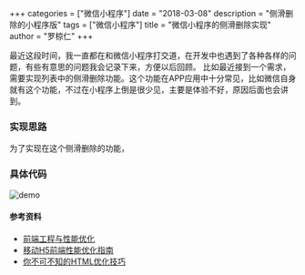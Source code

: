 +++
categories = ["微信小程序"]
date = "2018-03-08"
description = "侧滑删除的小程序版"
tags = ["微信小程序"]
title = "微信小程序的侧滑删除实现"
author = "罗椋仁"
+++

最近这段时间，我一直都在和微信小程序打交道，在开发中也遇到了各种各样的问题，有些有意思的问题我会记录下来，方便以后回顾。
比如最近接到一个需求，需要实现列表中的侧滑删除功能。这个功能在APP应用中十分常见，比如微信自身就有这个功能，不过在小程序上倒是很少见，主要是体验不好，原因后面也会讲到。
<!--more-->

### 实现思路

为了实现在这个侧滑删除的功能，

### 具体代码

![demo](/img/wxapp.gif)


#### 参考资料

+ [前端工程与性能优化](http://fex.baidu.com/blog/2014/03/fis-optimize/)
+ [移动H5前端性能优化指南](https://isux.tencent.com/h5-performance.html)
+ [你不可不知的HTML优化技巧](http://www.imooc.com/article/4307)
